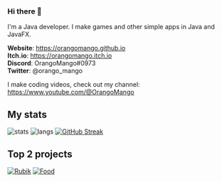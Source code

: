 ### Hi there 👋

I'm a Java developer. I make games and other simple apps in Java and JavaFX.

**Website**: https://orangomango.github.io <br />
**Itch.io**: https://orangomango.itch.io <br />
**Discord**: OrangoMango#0973 <br />
**Twitter**: @orango_mango

I make coding videos, check out my channel: https://www.youtube.com/@OrangoMango

## My stats
![stats](https://github-readme-stats.vercel.app/api?username=OrangoMango&count_private=true&show_icons=true&theme=vue)
![langs](https://github-readme-stats.vercel.app/api/top-langs?username=OrangoMango&layout=compact&theme=vue)
[![GitHub Streak](https://streak-stats.demolab.com?user=OrangoMango&theme=maroongold)](https://git.io/streak-stats)

## Top 2 projects
[![Rubik](https://github-readme-stats.vercel.app/api/pin?username=OrangoMango&repo=RubikCube&show_owner=true&theme=vue)](https://github.com/OrangoMango/RubikCube)
[![Food](https://github-readme-stats.vercel.app/api/pin?username=OrangoMango&repo=FoodDice&show_owner=true&theme=vue)](https://github.com/OrangoMango/FoodDice)
